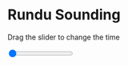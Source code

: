 <h1>Rundu Sounding</h1>
<p>Drag the slider to change the time</p>

<div class="slidecontainer">
<input oninput='setImage(this)' class="slider" type="range" min="0" max="7" value="0" step="1" />
<img id='img'/>
</div>

<script>
var img = document.getElementById('img');
var img_array = ['/assets/images/skwt/skd_rundu_wrfout_d01_2020-06-25_12:00:00.png',
'/assets/images/skwt/skd_rundu_wrfout_d01_2020-06-25_18:00:00.png',
'/assets/images/skwt/skd_rundu_wrfout_d01_2020-06-26_00:00:00.png',
'/assets/images/skwt/skd_rundu_wrfout_d01_2020-06-26_06:00:00.png',
'/assets/images/skwt/skd_rundu_wrfout_d01_2020-06-26_12:00:00.png',
'/assets/images/skwt/skd_rundu_wrfout_d01_2020-06-26_18:00:00.png',
'/assets/images/skwt/skd_rundu_wrfout_d01_2020-06-27_00:00:00.png',];
function setImage(obj)
{
        var value = obj.value;
        img.src = img_array[value];

}
</script>
